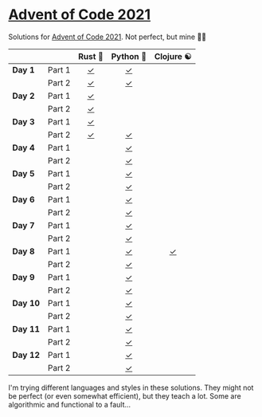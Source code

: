 # [Advent of Code 2021](https://adventofcode.com/2021)

Solutions for [Advent of Code 2021](https://adventofcode.com/2021). Not perfect, but mine 🤷‍♂

|            |        |            Rust 🦀            |        Python 🐍        |        Clojure ☯️         |
| ---------- | ------ | :---------------------------: | :---------------------: | :-----------------------: |
| **Day 1**  | Part 1 | [✓](rust/src/bin/day01-01.rs) | [✓](python/day01-01.py) |                           |
|            | Part 2 | [✓](rust/src/bin/day01-02.rs) | [✓](python/day01-02.py) |                           |
| **Day 2**  | Part 1 | [✓](rust/src/bin/day02-01.rs) |                         |                           |
|            | Part 2 | [✓](rust/src/bin/day02-02.rs) |                         |                           |
| **Day 3**  | Part 1 | [✓](rust/src/bin/day03-01.rs) |                         |                           |
|            | Part 2 | [✓](rust/src/bin/day03-02.rs) | [✓](python/day03-02.py) |                           |
| **Day 4**  | Part 1 |                               | [✓](python/day04-01.py) |                           |
|            | Part 2 |                               | [✓](python/day04-02.py) |                           |
| **Day 5**  | Part 1 |                               | [✓](python/day05-01.py) |                           |
|            | Part 2 |                               | [✓](python/day05-02.py) |                           |
| **Day 6**  | Part 1 |                               | [✓](python/day06-01.py) |                           |
|            | Part 2 |                               | [✓](python/day06-02.py) |                           |
| **Day 7**  | Part 1 |                               | [✓](python/day07-01.py) |                           |
|            | Part 2 |                               | [✓](python/day07-02.py) |                           |
| **Day 8**  | Part 1 |                               | [✓](python/day08-01.py) | [✓](clojure/day08-01.clj) |
|            | Part 2 |                               | [✓](python/day08-02.py) |                           |
| **Day 9**  | Part 1 |                               | [✓](python/day09-01.py) |                           |
|            | Part 2 |                               | [✓](python/day09-02.py) |                           |
| **Day 10** | Part 1 |                               | [✓](python/day10-01.py) |                           |
|            | Part 2 |                               | [✓](python/day10-02.py) |                           |
| **Day 11** | Part 1 |                               | [✓](python/day11-01.py) |                           |
|            | Part 2 |                               | [✓](python/day11-02.py) |                           |
| **Day 12** | Part 1 |                               | [✓](python/day12-01.py) |                           |
|            | Part 2 |                               | [✓](python/day12-02.py) |                           |

I'm trying different languages and styles in these solutions.
They might not be perfect (or even somewhat efficient), but they teach a lot.
Some are algorithmic and functional to a fault...
